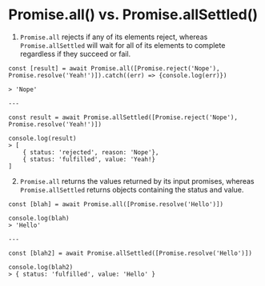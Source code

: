 # Promise.all() vs. Promise.allSettled()

1. `Promise.all` rejects if any of its elements reject, whereas `Promise.allSettled` will wait for all of its elements to complete regardless if they succeed or fail. 

```
const [result] = await Promise.all([Promise.reject('Nope'), Promise.resolve('Yeah!')]).catch((err) => {console.log(err)})

> 'Nope'

---

const result = await Promise.allSettled([Promise.reject('Nope'), Promise.resolve('Yeah!')])

console.log(result)
> [ 
    { status: 'rejected', reason: 'Nope'},
    { status: 'fulfilled', value: 'Yeah!}
]

```

2. `Promise.all` returns the values returned by its input promises, whereas `Promise.allSettled` returns objects containing the status and value.

```
const [blah] = await Promise.all([Promise.resolve('Hello')])

console.log(blah)
> 'Hello'

---

const [blah2] = await Promise.allSettled([Promise.resolve('Hello')])

console.log(blah2)
> { status: 'fulfilled', value: 'Hello' }

```